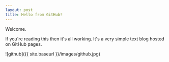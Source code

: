 ```yaml
---
layout: post
title: Hello from GitHub!
---
```


Welcome.

If you're reading this then it's all working. It's a very simple text blog hosted on GitHub pages.

![github]({{ site.baseurl }}/images/github.jpg)

